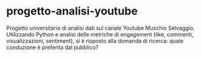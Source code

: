 # progetto-analisi-youtube
Progetto universitario di analisi dati sul canale Youtube Muschio Selvaggio. Utilizzando Python e analisi delle metriche di engagement (like, commenti, visualizzazioni, sentiment), si è risposto alla domanda di ricerca: quale conduzione è preferita dal pubblico?

